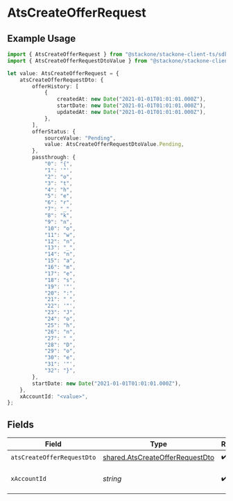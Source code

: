 # AtsCreateOfferRequest

## Example Usage

```typescript
import { AtsCreateOfferRequest } from "@stackone/stackone-client-ts/sdk/models/operations";
import { AtsCreateOfferRequestDtoValue } from "@stackone/stackone-client-ts/sdk/models/shared";

let value: AtsCreateOfferRequest = {
    atsCreateOfferRequestDto: {
        offerHistory: [
            {
                createdAt: new Date("2021-01-01T01:01:01.000Z"),
                startDate: new Date("2021-01-01T01:01:01.000Z"),
                updatedAt: new Date("2021-01-01T01:01:01.000Z"),
            },
        ],
        offerStatus: {
            sourceValue: "Pending",
            value: AtsCreateOfferRequestDtoValue.Pending,
        },
        passthrough: {
            "0": "{",
            "1": '"',
            "2": "o",
            "3": "t",
            "4": "h",
            "5": "e",
            "6": "r",
            "7": "_",
            "8": "k",
            "9": "n",
            "10": "o",
            "11": "w",
            "12": "n",
            "13": "_",
            "14": "n",
            "15": "a",
            "16": "m",
            "17": "e",
            "18": "s",
            "19": '"',
            "20": ":",
            "21": " ",
            "22": '"',
            "23": "J",
            "24": "o",
            "25": "h",
            "26": "n",
            "27": " ",
            "28": "D",
            "29": "o",
            "30": "e",
            "31": '"',
            "32": "}",
        },
        startDate: new Date("2021-01-01T01:01:01.000Z"),
    },
    xAccountId: "<value>",
};
```

## Fields

| Field                                                                                     | Type                                                                                      | Required                                                                                  | Description                                                                               |
| ----------------------------------------------------------------------------------------- | ----------------------------------------------------------------------------------------- | ----------------------------------------------------------------------------------------- | ----------------------------------------------------------------------------------------- |
| `atsCreateOfferRequestDto`                                                                | [shared.AtsCreateOfferRequestDto](../../../sdk/models/shared/atscreateofferrequestdto.md) | :heavy_check_mark:                                                                        | N/A                                                                                       |
| `xAccountId`                                                                              | *string*                                                                                  | :heavy_check_mark:                                                                        | The account identifier                                                                    |